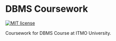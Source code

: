 # DBMS Coursework
[![MIT license](https://img.shields.io/badge/license-MIT-blue.svg)](https://github.com/pavponn/dbms-coursework/blob/master/LICENSE)

Coursework for DBMS Course at ITMO University.
